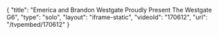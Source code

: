 {
    "title": "Emerica and Brandon Westgate Proudly Present The Westgate G6",
    "type": "solo",
    "layout": "iframe-static",
    "videoId": "170612",
    "url": "\/tvpembed\/170612"
}